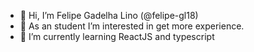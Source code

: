 - 👋 Hi, I’m Felipe Gadelha Lino (@felipe-gl18)
- 👀 As an student I’m interested in get more experience.
- 🌱 I’m currently learning ReactJS and typescript

<!---
felipe-gl18/felipe-gl18 is a ✨ special ✨ repository because its `README.md` (this file) appears on your GitHub profile.
You can click the Preview link to take a look at your changes.
--->
